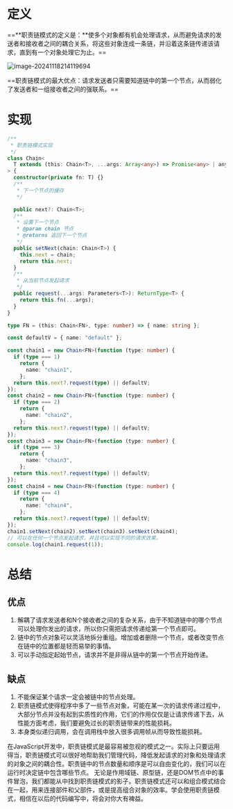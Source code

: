 # 定义

==**职责链模式的定义是：**使多个对象都有机会处理请求，从而避免请求的发送者和接收者之间的耦合关系，将这些对象连成一条链，并沿着这条链传递该请求，直到有一个对象处理它为止。==

![image-20241118214119694](https://raw.githubusercontent.com/yqm1995/pic_bed/master/images/image-20241118214119694.png)

==职责链模式的最大优点：请求发送者只需要知道链中的第一个节点，从而弱化了发送者和一组接收者之间的强联系。==

# 实现

```typescript
/**
 * 职责链模式实现
 */
class Chain<
  T extends (this: Chain<T>, ...args: Array<any>) => Promise<any> | any
> {
  constructor(private fn: T) {}
  /**
   * 下一个节点的缓存
   */

  public next?: Chain<T>;
  /**
   * 设置下一个节点
   * @param chain 节点
   * @returns 返回下一个节点
   */
  public setNext(chain: Chain<T>) {
    this.next = chain;
    return this.next;
  }
  /**
   * 从当前节点发起请求
   */
  public request(...args: Parameters<T>): ReturnType<T> {
    return this.fn(...args);
  }
}

type FN = (this: Chain<FN>, type: number) => { name: string };

const defaultV = { name: "default" };

const chain1 = new Chain<FN>(function (type: number) {
  if (type === 1)
    return {
      name: "chain1",
    };
  return this.next?.request(type) || defaultV;
});
const chain2 = new Chain<FN>(function (type: number) {
  if (type === 2)
    return {
      name: "chain2",
    };
  return this.next?.request(type) || defaultV;
});
const chain3 = new Chain<FN>(function (type: number) {
  if (type === 3)
    return {
      name: "chain3",
    };
  return this.next?.request(type) || defaultV;
});
const chain4 = new Chain<FN>(function (type: number) {
  if (type === 4)
    return {
      name: "chain4",
    };
  return this.next?.request(type) || defaultV;
});
chain1.setNext(chain2).setNext(chain3).setNext(chain4);
// 可以在任何一个节点发起请求，并且可以实现不同的请求效果。
console.log(chain1.request(1));

```



# 总结

## 优点

1. 解耦了请求发送者和N个接收者之间的复杂关系，由于不知道链中的哪个节点可以处理你发出的请求，所以你只需把请求传递给第一个节点即可。
2. 链中的节点对象可以灵活地拆分重组。增加或者删除一个节点，或者改变节点在链中的位置都是轻而易举的事情。
3. 可以手动指定起始节点，请求并不是非得从链中的第一个节点开始传递。

## 缺点

1. 不能保证某个请求一定会被链中的节点处理。
2. 职责链模式使得程序中多了一些节点对象，可能在某一次的请求传递过程中，大部分节点并没有起到实质性的作用，它们的作用仅仅是让请求传递下去，从性能方面考虑，我们要避免过长的职责链带来的性能损耗。
3. 本身类似递归调用，会在调用栈中放入很多调用帧从而导致性能损耗。

在JavaScript开发中，职责链模式是最容易被忽视的模式之一。实际上只要运用得当，职责链模式可以很好地帮助我们管理代码，降低发起请求的对象和处理请求的对象之间的耦合性。职责链中的节点数量和顺序是可以自由变化的，我们可以在运行时决定链中包含哪些节点。 无论是作用域链、原型链，还是DOM节点中的事件冒泡，我们都能从中找到职责链模式的影子。职责链模式还可以和组合模式结合在一起，用来连接部件和父部件，或是提高组合对象的效率。学会使用职责链模式，相信在以后的代码编写中，将会对你大有裨益。
